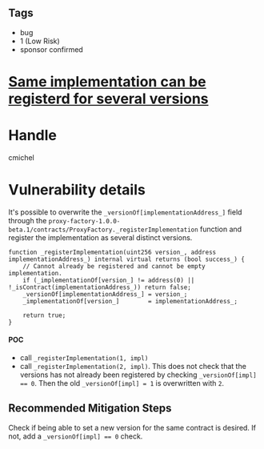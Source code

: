 ## Tags

- bug
- 1 (Low Risk)
- sponsor confirmed

# [Same implementation can be registerd for several versions](https://github.com/code-423n4/2021-12-maple-findings/issues/33) 

# Handle

cmichel


# Vulnerability details

It's possible to overwrite the `_versionOf[implementationAddress_]` field through the `proxy-factory-1.0.0-beta.1/contracts/ProxyFactory._registerImplementation` function and register the implementation as several distinct versions.

```solidity
function _registerImplementation(uint256 version_, address implementationAddress_) internal virtual returns (bool success_) {
    // Cannot already be registered and cannot be empty implementation.
    if (_implementationOf[version_] != address(0) || !_isContract(implementationAddress_)) return false;
    _versionOf[implementationAddress_] = version_;
    _implementationOf[version_]        = implementationAddress_;

    return true;
}
```

#### POC
- call `_registerImplementation(1, impl)`
- call `_registerImplementation(2, impl)`. This does not check that the versions has not already been registered by checking `_versionOf[impl] == 0`. Then the old `_versionOf[impl] = 1` is overwritten with `2`.

## Recommended Mitigation Steps
Check if being able to set a new version for the same contract is desired. If not, add a `_versionOf[impl] == 0` check.


